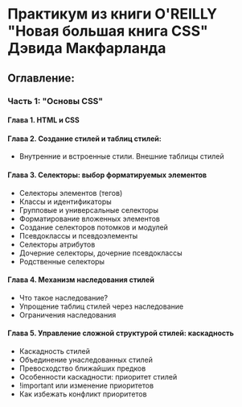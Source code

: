 # Практикум из книги O'REILLY "Новая большая книга CSS" Дэвида Макфарланда 


## Оглавление:

### Часть 1: "Основы CSS"

#### Глава 1. HTML и CSS

#### Глава 2. Создание стилей и таблиц стилей:

- Внутренние и встроенные стили. Внешние таблицы стилей

#### Глава 3. Селекторы: выбор форматируемых элементов

- Селекторы элементов (тегов)
- Классы и идентификаторы
- Групповые и универсальные селекторы
- Форматирование вложенных элементов
- Создание селекторов потомков и модулей
- Псевдоклассы и псевдоэлементы
- Селекторы атрибутов
- Дочерние селекторы, дочерние псевдоклассы
- Родственные селекторы

#### Глава 4. Механизм наследования стилей

- Что такое наследование?
- Упрощение таблиц стилей через наследование
- Ограничения наследования

#### Глава 5. Управление сложной структурой стилей: каскадность

- Каскадность стилей
- Объединение унаследованных стилей
- Превосходство ближайших предков
- Особенности каскадности: приоритет стилей
- !important или изменение приоритетов
- Как избежать конфликт приоритетов